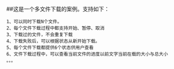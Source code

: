 
##这是一个多文件下载的案例。支持如下：
```
1、可以同时下载N个文件。
2、每个文件下载过程中都支持开始、暂停、取消
3、下载过的文件，不会重复下载
4、下载失败后，可以根据状态从新开始下载。
5、每个文件下载都提供6个状态供用户查看
6、文件下载过程中，可以查看当前文件的进度以前文字当前在载的大小与总大小
。。。

```